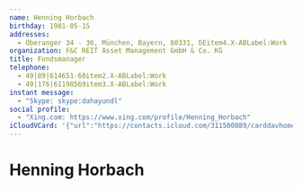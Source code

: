 ```yaml
---
name: Henning Horbach
birthday: 1981-05-15
addresses:
  - Oberanger 34 - 36, München, Bayern, 80331, DEitem4.X-ABLabel:Work
organization: F&C REIT Asset Management GmbH & Co. KG
title: Fondsmanager
telephone:
  - 49|89|614651-60item2.X-ABLabel:Work
  - 49|176|61198569item3.X-ABLabel:Work
instant message:
  - "Skype: skype:dahayundl"
social profile:
  - "Xing.com: https://www.xing.com/profile/Henning_Horbach"
iCloudVCard: '{"url":"https://contacts.icloud.com/311500889/carddavhome/card/YTBmYjVjZGUtODBhNi00Yzg3LWEzOGYtNGE4MGI4NTM5MWRj.vcf","etag":"\"kmfhe2f3\"","data":"BEGIN:VCARD\r\nVERSION:3.0\r\nFN:\r\nN:Horbach;Henning;;;\r\nUID:a0fb5cde-80a6-4c87-a38f-4a80b85391dcX-Skype:dahayundlX-skype:dahayundl\r\nBDAY;VALUE=date:1981-05-15\r\nADR:;;Oberanger 34 - 36;München;Bayern;80331;DEitem4.X-ABLabel:Work;\r\nitem1.X-ABLABEL:Work\r\nitem2.X-ABLABEL:Work\r\nitem3.X-ABLABEL:Work\r\nitem4.X-ABLABEL:Work\r\nPRODID:-//Apple Inc.//iOS 10.2.1//EN\r\nREV:2025-04-03T22:06:02Z\r\nORG:F&C REIT Asset Management GmbH & Co. KG;\r\nTITLE:Fondsmanager\r\nPHOTO;VALUE=uri:https://gateway.icloud.com/contacts/311500889/ck/card/81423\r\n b2eaec671fdce35b91cd6d9a8aa\r\nTEL:49|89|614651-60item2.X-ABLabel:Work\r\nTEL:49|176|61198569item3.X-ABLabel:Work\r\nIMPP;X-SERVICE-TYPE=Skype;type=HOME;type=pref:skype:dahayundl\r\nX-SOCIALPROFILE;type=xing.com;x-user=Henning_Horbach:https://www.xing.com/p\r\n rofile/Henning_Horbach\r\nEND:VCARD"}'
---
```

# Henning Horbach
